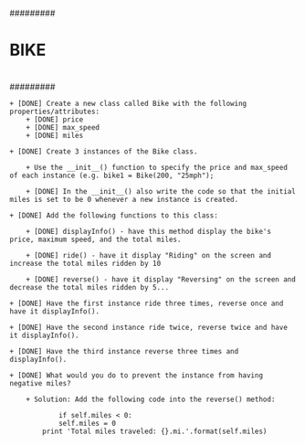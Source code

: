 #########
#
# 	BIKE
#
#########

	+ [DONE] Create a new class called Bike with the following properties/attributes:
		+ [DONE] price
		+ [DONE] max_speed
		+ [DONE] miles

	+ [DONE] Create 3 instances of the Bike class.

		+ Use the __init__() function to specify the price and max_speed of each instance (e.g. bike1 = Bike(200, "25mph"); 

		+ [DONE] In the __init__() also write the code so that the initial miles is set to be 0 whenever a new instance is created.

	+ [DONE] Add the following functions to this class:

		+ [DONE] displayInfo() - have this method display the bike's price, maximum speed, and the total miles.

		+ [DONE] ride() - have it display "Riding" on the screen and increase the total miles ridden by 10

		+ [DONE] reverse() - have it display "Reversing" on the screen and decrease the total miles ridden by 5...

	+ [DONE] Have the first instance ride three times, reverse once and have it displayInfo(). 

	+ [DONE] Have the second instance ride twice, reverse twice and have it displayInfo(). 

	+ [DONE] Have the third instance reverse three times and displayInfo().

	+ [DONE] What would you do to prevent the instance from having negative miles?

		+ Solution: Add the following code into the reverse() method:

				if self.miles < 0:
				self.miles = 0
			print 'Total miles traveled: {}.mi.'.format(self.miles)

